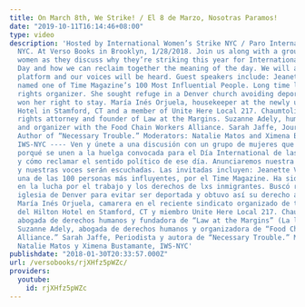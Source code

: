 ```yaml
---
title: On March 8th, We Strike! / El 8 de Marzo, Nosotras Paramos!
date: "2019-10-11T16:14:46+08:00"
type: video
description: 'Hosted by International Women’s Strike NYC / Paro Internacional de Mujeres
  NYC. At Verso Books in Brooklyn, 1/28/2018. Join us along with a group of outstanding
  women as they discuss why they’re striking this year for International Working Women’s
  Day and how we can reclaim together the meaning of the day. We will announce our
  platform and our voices will be heard. Guest speakers include: Jeanette Vizguerra,
  named one of Time Magazine’s 100 Most Influential People. Long time labor and immigrant
  rights organizer. She sought refuge in a Denver church avoiding deportation and
  won her right to stay. María Inés Orjuela, housekeeper at the newly unionized Hilton
  Hotel in Stamford, CT and a member of Unite Here Local 217. Chaumtoli Huq, human
  rights attorney and founder of Law at the Margins. Suzanne Adely, human rights attorney
  and organizer with the Food Chain Workers Alliance. Sarah Jaffe, Journalist and
  Author of “Necessary Trouble.” Moderators: Natalie Matos and Ximena Bustamante,
  IWS-NYC ---- Ven y únete a una discusión con un grupo de mujeres que compartirán
  porqué se unen a la huelga convocada para el Día International de las Mujeres Trabajadoras
  y cómo reclamar el sentido político de ese día. Anunciaremos nuestra plataforma
  y nuestras voces serán escuchadas. Las invitadas incluyen: Jeanette Vizguerra, nombrada
  una de las 100 personas más influyentes, por el Time Magazine. Ha sido organizadora
  en la lucha por el trabajo y los derechos de lxs inmigrantes. Buscó refugio en una
  iglesia de Denver para evitar ser deportada y obtuvo así su derecho a quedarse.
  María Inés Orjuela, camarera en el reciente sindicato organizado de trabajadorxs
  del Hilton Hotel en Stamford, CT y miembro Unite Here Local 217. Chaumtoli Huq,
  abogada de derechos humanos y fundadora de “Law at the Margins” (La ley en los márgenes”).
  Suzanne Adely, abogada de derechos humanos y organizadora de “Food Chain Workers
  Alliance.” Sarah Jaffe, Periodista y autora de “Necessary Trouble.” Moderadoras:
  Natalie Matos y Ximena Bustamante, IWS-NYC'
publishdate: "2018-01-30T20:33:57.000Z"
url: /versobooks/rjXHfz5pWZc/
providers:
  youtube:
    id: rjXHfz5pWZc
---
```

